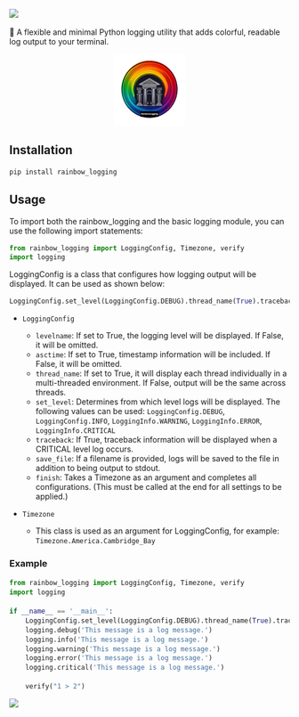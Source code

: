 ![](https://capsule-render.vercel.app/api?type=waving&height=200&color=gradient&text=rainbow_logging&animation=fadeIn)

🌈 A flexible and minimal Python logging utility that adds colorful, readable log output to your terminal.

<p align="center">
  <img width="128" height="128" src="assets/rainbow_logging.png">
</p>

## Installation

```bash
pip install rainbow_logging
```

## Usage

To import both the rainbow_logging and the basic logging module, you can use the following import statements:

```python
from rainbow_logging import LoggingConfig, Timezone, verify
import logging
```

LoggingConfig is a class that configures how logging output will be displayed.
It can be used as shown below:

```python
LoggingConfig.set_level(LoggingConfig.DEBUG).thread_name(True).traceback(False).asctime(True).finish(Timezone.Asia.Seoul)
```

* `LoggingConfig`
    * `levelname`: If set to True, the logging level will be displayed. If False, it will be omitted.
    * `asctime`: If set to True, timestamp information will be included. If False, it will be omitted.
    * `thread_name`: If set to True, it will display each thread individually in a multi-threaded environment. If False, output will be the same across threads.
    * `set_level`: Determines from which level logs will be displayed. The following values can be used: `LoggingConfig.DEBUG`, `LoggingConfig.INFO`, `LoggingInfo.WARNING`, `LoggingInfo.ERROR`, `LoggingInfo.CRITICAL`
    * `traceback`: If True, traceback information will be displayed when a CRITICAL level log occurs.
    * `save_file`: If a filename is provided, logs will be saved to the file in addition to being output to stdout.
    * `finish`: Takes a Timezone as an argument and completes all configurations. (This must be called at the end for all settings to be applied.)

* `Timezone`
    * This class is used as an argument for LoggingConfig, for example: `Timezone.America.Cambridge_Bay`

### Example

```python
from rainbow_logging import LoggingConfig, Timezone, verify
import logging

if __name__ == '__main__':
    LoggingConfig.set_level(LoggingConfig.DEBUG).thread_name(True).traceback(False).asctime(True).finish(Timezone.Asia.Seoul)
    logging.debug('This message is a log message.')
    logging.info('This message is a log message.')
    logging.warning('This message is a log message.')
    logging.error('This message is a log message.')
    logging.critical('This message is a log message.')

    verify("1 > 2")
```
![](https://capsule-render.vercel.app/api?type=waving&height=200&color=gradient&text=rainbow_logging&animation=fadeIn&section=footer)